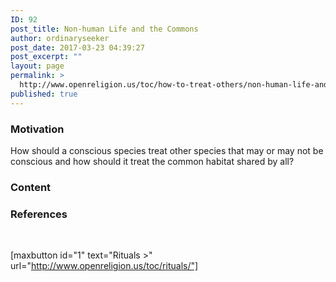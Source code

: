 ```yaml
---
ID: 92
post_title: Non-human Life and the Commons
author: ordinaryseeker
post_date: 2017-03-23 04:39:27
post_excerpt: ""
layout: page
permalink: >
  http://www.openreligion.us/toc/how-to-treat-others/non-human-life-and-the-commons/
published: true
---
```

<h3>Motivation</h3>
How should a conscious species treat other species that may or may not be conscious and how should it treat the common habitat shared by all?
<h3>Content</h3>
<h3>References</h3>
&nbsp;

[maxbutton id="1" text="Rituals &gt;" url="http://www.openreligion.us/toc/rituals/"]